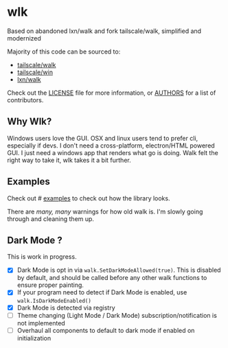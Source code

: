 # wlk
Based on abandoned lxn/walk and fork tailscale/walk, simplified and modernized

Majority of this code can be sourced to:
- [tailscale/walk](https://github.com/tailscale/walk)
- [tailscale/win](https://github.com/tailscale/win)
- [lxn/walk](https://github.com/lxn/walk)

Check out the [LICENSE](LICENSE) file for more information, or [AUTHORS](AUTHORS) for a list of contributors.

## Why Wlk?

Windows users love the GUI. OSX and linux users tend to prefer cli, especially if devs. I don't need a cross-platform, electron/HTML powered GUI. I just need a windows app that renders what go is doing. Walk felt the right way to take it, wlk takes it a bit further.

## Examples

Check out # [examples](examples) to check out how the library looks.

There are *many, many* warnings for how old walk is. I'm slowly going through and cleaning them up.

## Dark Mode ?

This is work in progress.

- [x] Dark Mode is opt in via `walk.SetDarkModeAllowed(true)`. This is disabled by default, and should be called before any other walk functions to ensure proper painting.
- [x] If your program need to detect if Dark Mode is enabled, use `walk.IsDarkModeEnabled()`
- [x] Dark Mode is detected via registry
- [ ] Theme changing (Light Mode / Dark Mode) subscription/notification is not implemented
- [ ] Overhaul all components to default to dark mode if enabled on initialization
